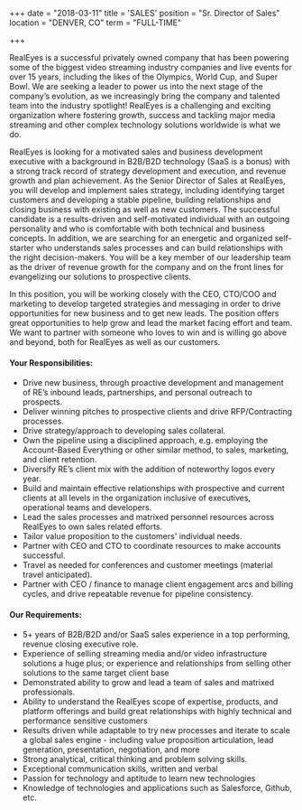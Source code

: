 +++
date = "2018-03-11"
title = 'SALES'
position = "Sr. Director of Sales"
location = "DENVER, CO"
term = "FULL-TIME"

+++

RealEyes is a successful privately owned company that has been powering some of the biggest video streaming industry companies and live events for over 15 years, including the likes of the Olympics, World Cup, and Super Bowl. We are seeking a leader to power us into the next stage of the company’s evolution, as we increasingly bring the company and talented team into the industry spotlight! RealEyes is a challenging and exciting organization where fostering growth, success and tackling major media streaming and other complex technology solutions worldwide is what we do. 

RealEyes is looking for a motivated sales and business development executive with a background in B2B/B2D technology (SaaS is a bonus) with a strong track record of strategy development and execution, and revenue growth and plan achievement. As the Senior Director of Sales at RealEyes, you will develop and implement sales strategy, including identifying target customers and developing a stable pipeline, building relationships and closing business with existing as well as new customers. The successful candidate is a results-driven and self-motivated individual with an outgoing personality and who is comfortable with both technical and business concepts. In addition, we are searching for an energetic and organized self-starter who understands sales processes and can build relationships with the right decision-makers. You will be a key member of our leadership team as the driver of revenue growth for the company and on the front lines for evangelizing our solutions to prospective clients. 

In this position, you will be working closely with the CEO, CTO/COO and marketing to develop targeted strategies and messaging in order to drive opportunities for new business and to get new leads. The position offers great opportunities to help grow and lead the market facing effort and team. We want to partner with someone who loves to win and is willing go above and beyond, both for RealEyes as well as our customers. 

#### **Your Responsibilities:**
* Drive new business, through proactive development and management of RE’s inbound leads, partnerships, and personal outreach to prospects.
*  Deliver winning pitches to prospective clients and drive RFP/Contracting processes.
* Drive strategy/approach to developing sales collateral. 
* Own the pipeline using a disciplined approach, e.g. employing the Account-Based Everything or other similar method, to sales, marketing, and client retention. 
* Diversify RE’s client mix with the addition of noteworthy logos every year. 
* Build and maintain effective relationships with prospective and current clients at all levels in the organization inclusive of executives, operational teams and developers. 
* Lead the sales processes and matrixed personnel resources across RealEyes to own sales related efforts. 
* Tailor value proposition to the customers' individual needs.
* Partner with CEO and CTO to coordinate resources to make accounts successful. 
* Travel as needed for conferences and customer meetings (material travel anticipated). 
* Partner with CEO / finance to manage client engagement arcs and billing cycles, and drive repeatable revenue for pipeline consistency. 

#### **Our Requirements:**
* 5+ years of B2B/B2D and/or SaaS sales experience in a top performing, revenue closing executive role. 
* Experience of selling streaming media and/or video infrastructure solutions a huge plus; or experience and relationships from selling other solutions to the same target client base 
* Demonstrated ability to grow and lead a team of sales and matrixed professionals. 
* Ability to understand the RealEyes scope of expertise, products, and platform offerings and build great relationships with highly technical and performance sensitive customers 
* Results driven while adaptable to try new processes and iterate to scale a global sales engine - including value proposition articulation, lead generation, presentation, negotiation, and more 
* Strong analytical, critical thinking and problem solving skills. 
* Exceptional communication skills, written and verbal 
* Passion for technology and aptitude to learn new technologies 
* Knowledge of technologies and applications such as Salesforce, Github, etc.
